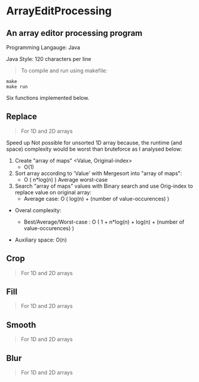 # ArrayEditProcessing

## An array editor processing program

Programming Langauge: Java

Java Style: 120 characters per line

> To compile and run using makefile:
  ```
  make
  make run

  ```

Six functions implemented below.

## Replace
> For 1D and 2D arrays

Speed up Not possible for unsorted 1D array because, the runtime (and space) complexity 
would be worst than bruteforce as I analysed below:
 1. Create "array of maps" <Value, Original-index>
    - O(1)
 2. Sort array according to 'Value' with Mergesort into "array of maps":
    - O ( n*log(n) ) Average worst-case
 3. Search "array of maps" values with Binary search and use Orig-index to replace value on original array:
    - Average case: O ( log(n) + (number of value-occurences) )

- Overal complexity:
  - Best/Average/Worst-case : O ( 1 + n*log(n) + log(n) + (number of value-occurences) )

- Auxiliary space: O(n)


## Crop
> For 1D and 2D arrays

## Fill
> For 1D and 2D arrays

## Smooth
> For 1D and 2D arrays

## Blur
> For 1D and 2D arrays


